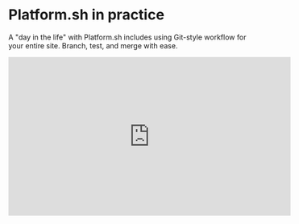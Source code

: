 # Platform.sh in practice

A "day in the life" with Platform.sh includes using Git-style workflow for your entire site.  Branch, test, and merge with ease.

<iframe width="560" height="315" src="https://www.youtube.com/embed/LJE3cd3X2N8" frameborder="0" allowfullscreen></iframe>

